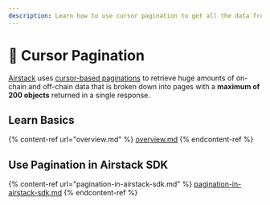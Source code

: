 ```yaml
---
description: Learn how to use cursor pagination to get all the data from Airstack queries.
---
```


# 📍 Cursor Pagination

[Airstack](https://airstack.xyz) uses [cursor-based paginations](https://jsonapi.org/profiles/ethanresnick/cursor-pagination/) to retrieve huge amounts of on-chain and off-chain data that is broken down into pages with a **maximum of 200 objects** returned in a single response.

## Learn Basics

{% content-ref url="overview.md" %}
[overview.md](overview.md)
{% endcontent-ref %}

## Use Pagination in Airstack SDK

{% content-ref url="pagination-in-airstack-sdk.md" %}
[pagination-in-airstack-sdk.md](pagination-in-airstack-sdk.md)
{% endcontent-ref %}
